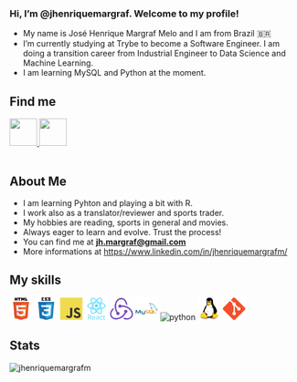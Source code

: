 ### Hi, I’m @jhenriquemargraf. Welcome to my profile!
- My name is José Henrique Margraf Melo and I am from Brazil :brazil:
- I’m currently studying at Trybe to become a Software Engineer. I am doing a transition career from Industrial Engineer to Data Science and Machine Learning.
- I am learning MySQL and Python at the moment.

## Find me
<a href="https://www.linkedin.com/in/jhenriquemargrafm/" target="_blank">
  <img src="https://i.ibb.co/Kx2GSrT/linkedin.png" width="48px" height="48px">
</a>
<a href="https://github.com/jhenriquemargrafm" target="_blank">
  <img src="https://cdn.iconscout.com/icon/free/png-256/github-108-438008.png" width="48px" height="48px">
</a> 
</a>

<br />
<br />

## About Me

- I am learning Pyhton and playing a bit with R.
- I work also as a translator/reviewer and sports trader.
- My hobbies are reading, sports in general and movies. 
- Always eager to learn and evolve. Trust the process!
- You can find me at **jh.margraf@gmail.com**
- More informations at https://www.linkedin.com/in/jhenriquemargrafm/

## My skills

<img src="https://raw.githubusercontent.com/devicons/devicon/master/icons/html5/html5-original-wordmark.svg" alt="html5" width="40" height="40" style="max-width:100%;"></img>
<img src="https://raw.githubusercontent.com/devicons/devicon/master/icons/css3/css3-original-wordmark.svg" alt="css3" width="40" height="40" style="max-width:100%;"></img>
<img src="https://raw.githubusercontent.com/devicons/devicon/master/icons/javascript/javascript-original.svg" alt="javascript" width="40" height="40" style="max-width:100%;"></img>
<img src="https://raw.githubusercontent.com/devicons/devicon/master/icons/react/react-original-wordmark.svg" alt="react" width="40" height="40" style="max-width:100%;"></img>
<img src="https://raw.githubusercontent.com/devicons/devicon/master/icons/redux/redux-original.svg" alt="redux" width="40" height="40" style="max-width:100%;"></img>
<img src="https://raw.githubusercontent.com/devicons/devicon/master/icons/mysql/mysql-original-wordmark.svg" alt="mysql" width="40" height="40" style="max-width:100%;"></img>
<img src="https://cdn.icon-icons.com/icons2/112/PNG/512/python_18894.png" alt="python" width="40" height="40" style="max-width:100%;"></img>
<img src="https://raw.githubusercontent.com/devicons/devicon/master/icons/linux/linux-original.svg" alt="linux" width="40" height="40" style="max-width:100%;"></img>
<img src="https://raw.githubusercontent.com/devicons/devicon/master/icons/git/git-original.svg" alt="python" width="40" height="40" style="max-width:100%;"></img>

## Stats

<img align="left" src="https://github-readme-stats.vercel.app/api?username=jhenriquemargrafm&count_private=true&show_icons=true&theme=yeblu" alt="jhenriquemargrafm" />
</p>



